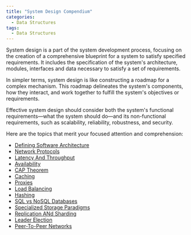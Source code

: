 ```yaml
---
title: "System Design Compendium"
categories:
  - Data Structures
tags:
  - Data Structures
---
```


System design is a part of the system development process, focusing on the creation of a comprehensive blueprint for a system to satisfy specified requirements. It includes the specification of the system's architecture, modules, interfaces and data necessary to satisfy a set of requirements.

In simpler terms, system design is like constructing a roadmap for a complex mechanism. This roadmap delineates the system's components, how they interact, and work together to fulfill the system's objectives or requirements.

Effective system design should consider both the system's functional requirements—what the system should do—and its non-functional requirements, such as scalability, reliability, robustness, and security.

Here are the topics that merit your focused attention and comprehension:

* [Defining Software Architecture](https://matthewonsoftware.com/system%20design/defining-software-architecture/)
* [Network Protocols](https://matthewonsoftware.com/system%20design/network-protocols/)
* [Latency And Throughput](https://matthewonsoftware.com/system%20design/latency-and-throughput/)
* [Availability](https://matthewonsoftware.com/system%20design/availability/)
* [CAP Theorem](https://matthewonsoftware.com/system%20design/cap-theorem/)
* [Caching](https://matthewonsoftware.com/system%20design/caching/)
* [Proxies](https://matthewonsoftware.com/system%20design/proxies/)
* [Load Balancing](https://matthewonsoftware.com/system%20design/load-balancers/)
* [Hashing](https://matthewonsoftware.com/system%20design/hashing/)
* [SQL vs NoSQL Databases](https://matthewonsoftware.com/system%20design/sql-vs-no-sql-databases/)
* [Specialized Storage Paradigms](https://matthewonsoftware.com/system%20design/specialized-storage-paradigms/)
* [Replication ANd Sharding](https://matthewonsoftware.com/system%20design/replication-and-sharding/)
* [Leader Election](https://matthewonsoftware.com/system%20design/leader-election/)
* [Peer-To-Peer Networks](https://matthewonsoftware.com/system%20design/peer-to-peer-networks/)

